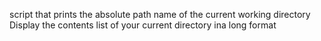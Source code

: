 script that prints the absolute path name of the current working directory
Display the contents list of your current directory ina long format

